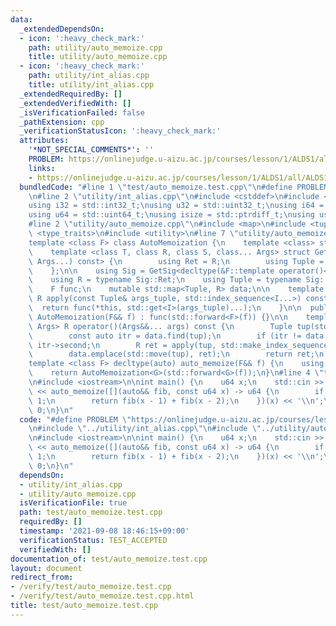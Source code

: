```yaml
---
data:
  _extendedDependsOn:
  - icon: ':heavy_check_mark:'
    path: utility/auto_memoize.cpp
    title: utility/auto_memoize.cpp
  - icon: ':heavy_check_mark:'
    path: utility/int_alias.cpp
    title: utility/int_alias.cpp
  _extendedRequiredBy: []
  _extendedVerifiedWith: []
  _isVerificationFailed: false
  _pathExtension: cpp
  _verificationStatusIcon: ':heavy_check_mark:'
  attributes:
    '*NOT_SPECIAL_COMMENTS*': ''
    PROBLEM: https://onlinejudge.u-aizu.ac.jp/courses/lesson/1/ALDS1/all/ALDS1_10_A
    links:
    - https://onlinejudge.u-aizu.ac.jp/courses/lesson/1/ALDS1/all/ALDS1_10_A
  bundledCode: "#line 1 \"test/auto_memoize.test.cpp\"\n#define PROBLEM \"https://onlinejudge.u-aizu.ac.jp/courses/lesson/1/ALDS1/all/ALDS1_10_A\"\
    \n#line 2 \"utility/int_alias.cpp\"\n#include <cstddef>\n#include <cstdint>\n\n\
    using i32 = std::int32_t;\nusing u32 = std::uint32_t;\nusing i64 = std::int64_t;\n\
    using u64 = std::uint64_t;\nusing isize = std::ptrdiff_t;\nusing usize = std::size_t;\n\
    #line 2 \"utility/auto_memoize.cpp\"\n#include <map>\n#include <tuple>\n#include\
    \ <type_traits>\n#include <utility>\n#line 7 \"utility/auto_memoize.cpp\"\n\n\
    template <class F> class AutoMemoization {\n    template <class> struct GetSig;\n\
    \    template <class T, class R, class S, class... Args> struct GetSig<R (T::*)(S,\
    \ Args...) const> {\n        using Ret = R;\n        using Tuple = std::tuple<Args...>;\n\
    \    };\n\n    using Sig = GetSig<decltype(&F::template operator()<AutoMemoization<F>&>)>;\n\
    \    using R = typename Sig::Ret;\n    using Tuple = typename Sig::Tuple;\n\n\
    \    F func;\n    mutable std::map<Tuple, R> data;\n\n    template <usize... I>\
    \ R apply(const Tuple& args_tuple, std::index_sequence<I...>) const {\n      \
    \  return func(*this, std::get<I>(args_tuple)...);\n    }\n\n  public:\n    explicit\
    \ AutoMemoization(F&& f) : func(std::forward<F>(f)) {}\n\n    template <class...\
    \ Args> R operator()(Args&&... args) const {\n        Tuple tup(std::forward<Args>(args)...);\n\
    \        const auto itr = data.find(tup);\n        if (itr != data.end()) return\
    \ itr->second;\n        R ret = apply(tup, std::make_index_sequence<std::tuple_size_v<Tuple>>());\n\
    \        data.emplace(std::move(tup), ret);\n        return ret;\n    }\n};\n\n\
    template <class F> decltype(auto) auto_memoize(F&& f) {\n    using G = std::decay_t<F>;\n\
    \    return AutoMemoization<G>(std::forward<G>(f));\n}\n#line 4 \"test/auto_memoize.test.cpp\"\
    \n#include <iostream>\n\nint main() {\n    u64 x;\n    std::cin >> x;\n    std::cout\
    \ << auto_memoize([](auto&& fib, const u64 x) -> u64 {\n        if (x <= 1) return\
    \ 1;\n        return fib(x - 1) + fib(x - 2);\n    })(x) << '\\n';\n    return\
    \ 0;\n}\n"
  code: "#define PROBLEM \"https://onlinejudge.u-aizu.ac.jp/courses/lesson/1/ALDS1/all/ALDS1_10_A\"\
    \n#include \"../utility/int_alias.cpp\"\n#include \"../utility/auto_memoize.cpp\"\
    \n#include <iostream>\n\nint main() {\n    u64 x;\n    std::cin >> x;\n    std::cout\
    \ << auto_memoize([](auto&& fib, const u64 x) -> u64 {\n        if (x <= 1) return\
    \ 1;\n        return fib(x - 1) + fib(x - 2);\n    })(x) << '\\n';\n    return\
    \ 0;\n}\n"
  dependsOn:
  - utility/int_alias.cpp
  - utility/auto_memoize.cpp
  isVerificationFile: true
  path: test/auto_memoize.test.cpp
  requiredBy: []
  timestamp: '2021-09-08 18:46:15+09:00'
  verificationStatus: TEST_ACCEPTED
  verifiedWith: []
documentation_of: test/auto_memoize.test.cpp
layout: document
redirect_from:
- /verify/test/auto_memoize.test.cpp
- /verify/test/auto_memoize.test.cpp.html
title: test/auto_memoize.test.cpp
---
```

